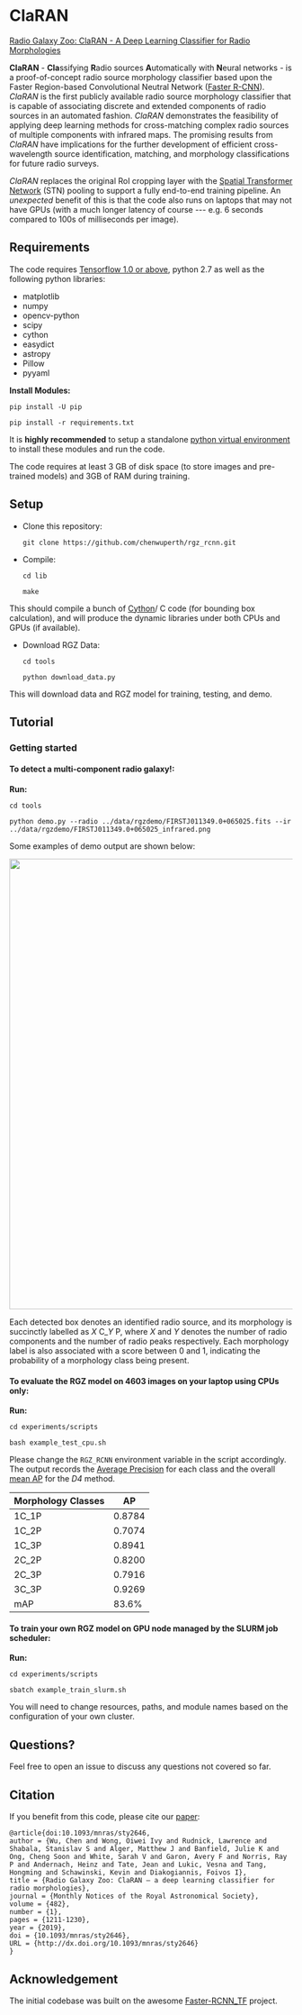 # ClaRAN
[Radio Galaxy Zoo: ClaRAN - A Deep Learning Classifier for Radio Morphologies](https://academic.oup.com/mnras/article/482/1/1211/5142869)

**ClaRAN** - **Cla**ssifying **R**adio sources **A**utomatically with **N**eural networks - is a proof-of-concept radio source morphology classifier based upon the Faster Region-based Convolutional Neutral Network ([Faster R-CNN](https://dl.acm.org/citation.cfm?id=3101780)). *ClaRAN* is the first publicly available radio source morphology classifier that is capable of associating discrete and extended components of radio sources in an automated fashion. *ClaRAN* demonstrates the feasibility of applying deep learning methods for cross-matching complex radio sources of multiple components with infrared maps. The promising results from *ClaRAN* have implications for the further development of efficient cross-wavelength source identification, matching, and morphology classifications for future radio surveys.

*ClaRAN* replaces the original RoI cropping layer with the [Spatial Transformer Network](https://arxiv.org/abs/1506.02025) (STN) pooling to support a fully end-to-end training pipeline. An *unexpected* benefit of this is that the code also runs on laptops that may not have GPUs (with a much longer latency  of course --- e.g. 6 seconds compared to 100s of milliseconds per image).

## Requirements

The code requires [Tensorflow 1.0 or above](https://www.tensorflow.org/install/), python 2.7 as well as the following python libraries:

* matplotlib
* numpy
* opencv-python
* scipy
* cython
* easydict
* astropy
* Pillow
* pyyaml

**Install Modules:** 

`pip install -U pip`

`pip install -r requirements.txt`

It is **highly recommended** to setup a standalone [python virtual environment](https://pypi.python.org/pypi/virtualenv) to install these modules and run the code.

The code requires at least 3 GB of disk space (to store images and pre-trained models) and 3GB of RAM during training.


## Setup

* Clone this repository: 

  `git clone https://github.com/chenwuperth/rgz_rcnn.git`

* Compile: 

  `cd lib`

  `make`

This should compile a bunch of [Cython](https://cython.org/)/ C code (for bounding box calculation), and will produce the dynamic libraries under both CPUs and GPUs (if available).

* Download RGZ Data: 

  `cd tools` 

  `python download_data.py` 

This will download data and RGZ model for training, testing, and demo.


## Tutorial

### Getting started

#### To detect a multi-component radio galaxy!:
**Run:**

`cd tools`

`python demo.py --radio ../data/rgzdemo/FIRSTJ011349.0+065025.fits --ir ../data/rgzdemo/FIRSTJ011349.0+065025_infrared.png` 

Some examples of demo output are shown below:

<img src="http://ict.icrar.org/store/staff/cwu/rgz_data/demo_result.png" width="800">

Each detected box denotes an identified radio source, and its morphology is succinctly labelled as *X* C_*Y* P, where *X* and *Y* denotes the number of radio components and the number of radio peaks respectively. Each morphology label is also associated with a score between 0 and 1, indicating the probability of a morphology class being present.

#### To evaluate the RGZ model on 4603 images on your laptop using CPUs only:
**Run:**

`cd experiments/scripts` 

`bash example_test_cpu.sh`  

Please change the `RGZ_RCNN` environment variable in the script accordingly. The output records the [Average Precision](https://en.wikipedia.org/wiki/Evaluation_measures_(information_retrieval)#Average_precision) for each class and the overall [mean AP](https://en.wikipedia.org/wiki/Evaluation_measures_(information_retrieval)#Mean_average_precision) for the *D4* method.

| Morphology Classes       | AP     |
|-------------|--------|
| 1C_1P       | 0.8784 |
| 1C_2P       | 0.7074 |
| 1C_3P       | 0.8941 |
| 2C_2P       | 0.8200 |
| 2C_3P       | 0.7916 |
| 3C_3P       | 0.9269 |
| mAP         | 83.6% |

#### To train your own RGZ model on GPU node managed by the SLURM job scheduler:
**Run:**

`cd experiments/scripts`

`sbatch example_train_slurm.sh` 

You will need to change resources, paths, and module names based on the configuration of your own cluster.

## Questions?

Feel free to open an issue to discuss any questions not covered so far.

## Citation

If you benefit from this code, please cite our [paper](https://academic.oup.com/mnras/article/482/1/1211/5142869):

```
@article{doi:10.1093/mnras/sty2646,
author = {Wu, Chen and Wong, Oiwei Ivy and Rudnick, Lawrence and Shabala, Stanislav S and Alger, Matthew J and Banfield, Julie K and Ong, Cheng Soon and White, Sarah V and Garon, Avery F and Norris, Ray P and Andernach, Heinz and Tate, Jean and Lukic, Vesna and Tang, Hongming and Schawinski, Kevin and Diakogiannis, Foivos I},
title = {Radio Galaxy Zoo: ClaRAN – a deep learning classifier for radio morphologies},
journal = {Monthly Notices of the Royal Astronomical Society},
volume = {482},
number = {1},
pages = {1211-1230},
year = {2019},
doi = {10.1093/mnras/sty2646},
URL = {http://dx.doi.org/10.1093/mnras/sty2646}
}
```
## Acknowledgement
The initial codebase was built on the awesome [Faster-RCNN_TF](https://github.com/smallcorgi/Faster-RCNN_TF) project.
